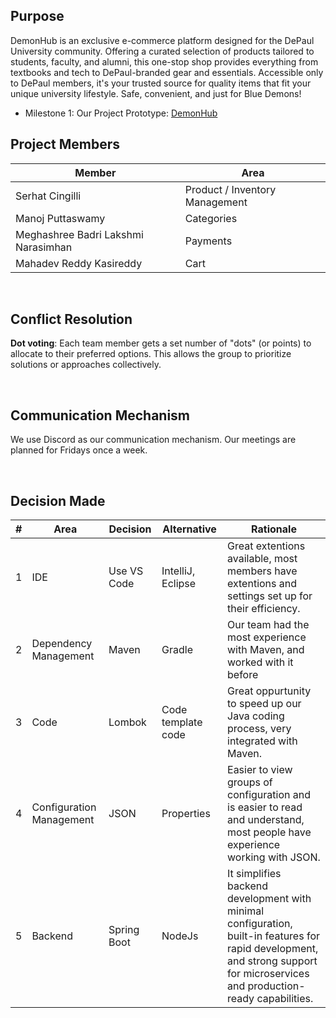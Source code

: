 ## Purpose
DemonHub is an exclusive e-commerce platform designed for the DePaul University community. Offering a curated selection of products tailored to students, faculty, and alumni, this one-stop shop provides everything from textbooks and tech to DePaul-branded gear and essentials. Accessible only to DePaul members, it's your trusted source for quality items that fit your unique university lifestyle. Safe, convenient, and just for Blue Demons!
<br>
* Milestone 1: Our Project Prototype: [DemonHub](https://app.moqups.com/v14bDpifAPFutAIOjrU583kqOtG84MWQ/view/page/a4e233e3d?ui=0)

## Project Members

| Member | Area  |
| ----------- | ----------- |
| Serhat Cingilli | Product / Inventory Management |
| Manoj Puttaswamy | Categories  |
| Meghashree Badri Lakshmi Narasimhan | Payments |
| Mahadev Reddy Kasireddy | Cart
<br/>

## Conflict Resolution
**Dot voting**: Each team member gets a set number of "dots" (or points) to allocate to their preferred options. This allows the group to prioritize solutions or approaches collectively. 

<br/>

## Communication Mechanism
We use Discord as our communication mechanism. Our meetings are planned for Fridays once a week.

<br/>

## Decision Made
| # | Area  | Decision | Alternative | Rationale
| ----------- | ----------- | --- | --- |--- |
| 1 | IDE | Use VS Code |IntelliJ, Eclipse | Great extentions available, most members have extentions and settings set up for their efficiency.
| 2 | Dependency Management  | Maven | Gradle | Our team had the most experience with Maven, and worked with it before
| 3 | Code  | Lombok | Code template code | Great oppurtunity to speed up our Java coding process, very integrated with Maven.
| 4 | Configuration Management  | JSON | Properties | Easier to view groups of configuration and is easier to read and understand, most people have experience working with JSON.
| 5 | Backend  | Spring Boot | NodeJs | It simplifies backend development with minimal configuration, built-in features for rapid development, and strong support for microservices and production-ready capabilities.


